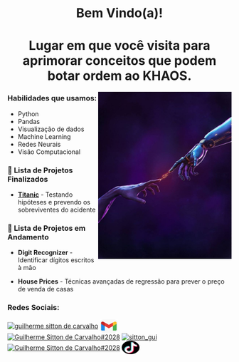 <h1 align="center">Bem Vindo(a)!</h1>
<h1 align="center">Lugar em que você visita para aprimorar conceitos que podem botar ordem ao KHAOS.</h1>
<img align="right" alt="Data" width="300" src="assets/image (9).png">
 
 <h3>Habilidades que usamos:</h3>
   
   - Python
   - Pandas
   - Visualização de dados
   - Machine Learning
   - Redes Neurais
   - Visão Computacional



<h3>📂 Lista de Projetos Finalizados</h3>

- **[Titanic](https://github.com/DATA-KHAOS/KHAOS/tree/main/Titanic)** - Testando hipóteses e prevendo os sobreviventes do acidente
  

<h3>🚧 Lista de Projetos em Andamento</h3>

- **Digit Recognizer** - Identificar dígitos escritos à mão

- **House Prices** - Técnicas avançadas de regressão para prever o preço de venda de casas


<h3 align="left">Redes Sociais:</h3>
<p align="left">
<a href="https://linkedin.com/in/guilherme sitton de carvalho" target="blank"><img align="center" src="https://raw.githubusercontent.com/rahuldkjain/github-profile-readme-generator/master/src/images/icons/Social/linked-in-alt.svg" alt="guilherme sitton de carvalho" height="30" width="40" /></a>
<a href="https://discord.gg/Guilherme Sitton de Carvalho#2028" target="blank"><img align="center" src="https://github.com/tandpfun/skill-icons/blob/main/icons/Gmail-Light.svg" alt="Guilherme Sitton de Carvalho#2028" height="30" width="40" /></a>
<a href="https://discord.gg/Guilherme Sitton de Carvalho#2028" target="blank"><img align="center" src="https://raw.githubusercontent.com/rahuldkjain/github-profile-readme-generator/master/src/images/icons/Social/youtube.svg" alt="Guilherme Sitton de Carvalho#2028" height="30" width="40" /></a>
<a href="https://instagram.com/sitton_gui" target="blank"><img align="center" src="https://raw.githubusercontent.com/rahuldkjain/github-profile-readme-generator/master/src/images/icons/Social/instagram.svg" alt="sitton_gui" height="30" width="40" /></a>
<a href="https://discord.gg/Guilherme Sitton de Carvalho#2028" target="blank"><img align="center" src="https://raw.githubusercontent.com/rahuldkjain/github-profile-readme-generator/master/src/images/icons/Social/discord.svg" alt="Guilherme Sitton de Carvalho#2028" height="30" width="40" /></a>
<a href="https://discord.gg/Guilherme Sitton de Carvalho#2028" target="blank"><img align="center" src="https://github.com/CLorant/readme-social-icons/blob/main/large/filled/tiktok.svg" alt="Guilherme Sitton de Carvalho#2028" height="30" width="40" /></a>
</p>
